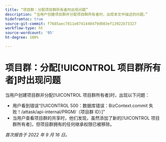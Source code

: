 ```yaml
---
title: “项目群：分配项目群所有者时出现问题”
description: “当用户创建项目群并分配项目群所有者时，出现本文中描述的问题。”
hidefromtoc: true
source-git-commit: f7685aec7811e8741440479d083ef13922b73327
workflow-type: ht
source-wordcount: '95'
ht-degree: 100%

---
```



# 项目群：分配[!UICONTROL 项目群所有者]时出现问题

当用户创建项目群并分配[!UICONTROL 项目群所有者]时，出现以下问题：

* 用户看到错误“[!UICONTROL 500：数据库错误：BizContext.commit 失败！/attask/api-internal/PRGM/（项目群 ID）]”
* 当用户查看项目群的共享时，他们发现，虽然添加了新的[!UICONTROL 项目群所有者]，但项目群拥有的任何继承权限已被移除。

_首次报告于 2022 年 9 月 16 日。_

